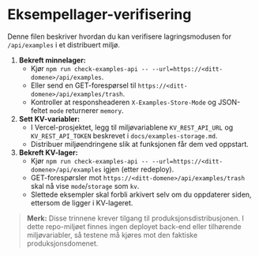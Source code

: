 # Eksempellager-verifisering

Denne filen beskriver hvordan du kan verifisere lagringsmodusen for `/api/examples` i et distribuert miljø.

1. **Bekreft minnelager:**
   - Kjør `npm run check-examples-api -- --url=https://<ditt-domene>/api/examples`.
   - Eller send en GET-forespørsel til `https://<ditt-domene>/api/examples/trash`.
   - Kontroller at responsheaderen `X-Examples-Store-Mode` og JSON-feltet `mode` returnerer `memory`.
2. **Sett KV-variabler:**
   - I Vercel-prosjektet, legg til miljøvariablene `KV_REST_API_URL` og `KV_REST_API_TOKEN` beskrevet i `docs/examples-storage.md`.
   - Distribuer miljøendringene slik at funksjonen får dem ved oppstart.
3. **Bekreft KV-lager:**
   - Kjør `npm run check-examples-api -- --url=https://<ditt-domene>/api/examples` igjen (etter redeploy).
   - GET-forespørsler mot `https://<ditt-domene>/api/examples/trash` skal nå vise `mode`/`storage` som `kv`.
   - Slettede eksempler skal forbli arkivert selv om du oppdaterer siden, ettersom de ligger i KV-lageret.

> **Merk:** Disse trinnene krever tilgang til produksjonsdistribusjonen. I dette repo-miljøet finnes ingen deployet back-end eller tilhørende miljøvariabler, så testene må kjøres mot den faktiske produksjonsdomenet.
